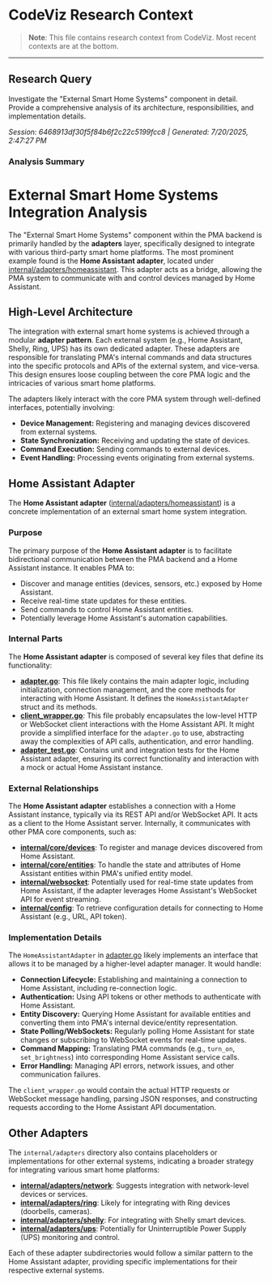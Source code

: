# CodeViz Research Context

> **Note**: This file contains research context from CodeViz. Most recent contexts are at the bottom.

---

## Research Query

Investigate the "External Smart Home Systems" component in detail. Provide a comprehensive analysis of its architecture, responsibilities, and implementation details.

*Session: 6468913df30f5f84b6f2c22c5199fcc8 | Generated: 7/20/2025, 2:47:27 PM*

### Analysis Summary

# External Smart Home Systems Integration Analysis

The "External Smart Home Systems" component within the PMA backend is primarily handled by the **adapters** layer, specifically designed to integrate with various third-party smart home platforms. The most prominent example found is the **Home Assistant adapter**, located under [internal/adapters/homeassistant](internal/adapters/homeassistant). This adapter acts as a bridge, allowing the PMA system to communicate with and control devices managed by Home Assistant.

## High-Level Architecture

The integration with external smart home systems is achieved through a modular **adapter pattern**. Each external system (e.g., Home Assistant, Shelly, Ring, UPS) has its own dedicated adapter. These adapters are responsible for translating PMA's internal commands and data structures into the specific protocols and APIs of the external system, and vice-versa. This design ensures loose coupling between the core PMA logic and the intricacies of various smart home platforms.

The adapters likely interact with the core PMA system through well-defined interfaces, potentially involving:
*   **Device Management:** Registering and managing devices discovered from external systems.
*   **State Synchronization:** Receiving and updating the state of devices.
*   **Command Execution:** Sending commands to external devices.
*   **Event Handling:** Processing events originating from external systems.

## Home Assistant Adapter

The **Home Assistant adapter** ([internal/adapters/homeassistant](internal/adapters/homeassistant)) is a concrete implementation of an external smart home system integration.

### Purpose

The primary purpose of the **Home Assistant adapter** is to facilitate bidirectional communication between the PMA backend and a Home Assistant instance. It enables PMA to:
*   Discover and manage entities (devices, sensors, etc.) exposed by Home Assistant.
*   Receive real-time state updates for these entities.
*   Send commands to control Home Assistant entities.
*   Potentially leverage Home Assistant's automation capabilities.

### Internal Parts

The **Home Assistant adapter** is composed of several key files that define its functionality:

*   **[adapter.go](internal/adapters/homeassistant/adapter.go)**: This file likely contains the main adapter logic, including initialization, connection management, and the core methods for interacting with Home Assistant. It defines the `HomeAssistantAdapter` struct and its methods.
*   **[client_wrapper.go](internal/adapters/homeassistant/client_wrapper.go)**: This file probably encapsulates the low-level HTTP or WebSocket client interactions with the Home Assistant API. It might provide a simplified interface for the `adapter.go` to use, abstracting away the complexities of API calls, authentication, and error handling.
*   **[adapter_test.go](internal/adapters/homeassistant/adapter_test.go)**: Contains unit and integration tests for the Home Assistant adapter, ensuring its correct functionality and interaction with a mock or actual Home Assistant instance.

### External Relationships

The **Home Assistant adapter** establishes a connection with a Home Assistant instance, typically via its REST API and/or WebSocket API. It acts as a client to the Home Assistant server. Internally, it communicates with other PMA core components, such as:

*   **[internal/core/devices](internal/core/devices)**: To register and manage devices discovered from Home Assistant.
*   **[internal/core/entities](internal/core/entities)**: To handle the state and attributes of Home Assistant entities within PMA's unified entity model.
*   **[internal/websocket](internal/websocket)**: Potentially used for real-time state updates from Home Assistant, if the adapter leverages Home Assistant's WebSocket API for event streaming.
*   **[internal/config](internal/config/config.go)**: To retrieve configuration details for connecting to Home Assistant (e.g., URL, API token).

### Implementation Details

The `HomeAssistantAdapter` in [adapter.go](internal/adapters/homeassistant/adapter.go) likely implements an interface that allows it to be managed by a higher-level adapter manager. It would handle:

*   **Connection Lifecycle:** Establishing and maintaining a connection to Home Assistant, including re-connection logic.
*   **Authentication:** Using API tokens or other methods to authenticate with Home Assistant.
*   **Entity Discovery:** Querying Home Assistant for available entities and converting them into PMA's internal device/entity representation.
*   **State Polling/WebSockets:** Regularly polling Home Assistant for state changes or subscribing to WebSocket events for real-time updates.
*   **Command Mapping:** Translating PMA commands (e.g., `turn_on`, `set_brightness`) into corresponding Home Assistant service calls.
*   **Error Handling:** Managing API errors, network issues, and other communication failures.

The `client_wrapper.go` would contain the actual HTTP requests or WebSocket message handling, parsing JSON responses, and constructing requests according to the Home Assistant API documentation.

## Other Adapters

The `internal/adapters` directory also contains placeholders or implementations for other external systems, indicating a broader strategy for integrating various smart home platforms:

*   **[internal/adapters/network](internal/adapters/network)**: Suggests integration with network-level devices or services.
*   **[internal/adapters/ring](internal/adapters/ring)**: Likely for integrating with Ring devices (doorbells, cameras).
*   **[internal/adapters/shelly](internal/adapters/shelly)**: For integrating with Shelly smart devices.
*   **[internal/adapters/ups](internal/adapters/ups)**: Potentially for Uninterruptible Power Supply (UPS) monitoring and control.

Each of these adapter subdirectories would follow a similar pattern to the Home Assistant adapter, providing specific implementations for their respective external systems.

